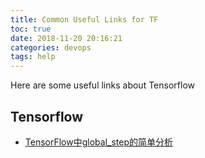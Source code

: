 ```yaml
---
title: Common Useful Links for TF
toc: true
date: 2018-11-20 20:16:21
categories: devops
tags: help
---
```


Here are some useful links about Tensorflow

<!-- more -->

## Tensorflow

- [TensorFlow中global_step的简单分析][1]

[1]: https://blog.csdn.net/leviopku/article/details/78508951






